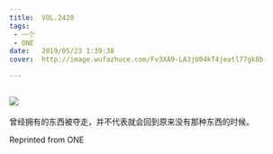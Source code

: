 ```yaml
---
title:	VOL.2420
tags:
 - 一个
 - ONE
date:	2019/05/23 1:39:38
cover:	http://image.wufazhuce.com/Fv3XA9-LA3jU04kT4jeatl77gk8b

---
```

![](http://image.wufazhuce.com/Fv3XA9-LA3jU04kT4jeatl77gk8b)
---

曾经拥有的东西被夺走，并不代表就会回到原来没有那种东西的时候。
 
Reprinted from ONE
